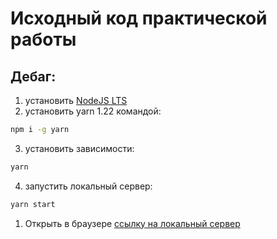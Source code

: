 # Исходный код практической работы

## Дебаг:

1) установить [NodeJS LTS](https://nodejs.org/en/)
2) установить yarn 1.22 командой:

```bash
npm i -g yarn
```

3) установить зависимости:

```bash
yarn
```

4) запустить локальный сервер:

```bash
yarn start
```

1) Открыть в браузере [ссылку на локальный сервер](http://localhost:1234)
